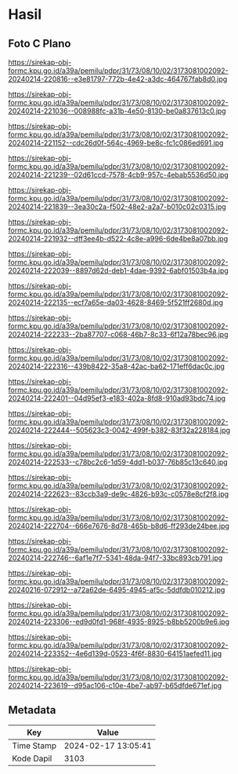 # Hasil

## Foto C Plano

https://sirekap-obj-formc.kpu.go.id/a39a/pemilu/pdpr/31/73/08/10/02/3173081002092-20240214-220816--e3e81797-772b-4e42-a3dc-464767fab8d0.jpg

https://sirekap-obj-formc.kpu.go.id/a39a/pemilu/pdpr/31/73/08/10/02/3173081002092-20240214-221036--008988fc-a31b-4e50-8130-be0a837613c0.jpg

https://sirekap-obj-formc.kpu.go.id/a39a/pemilu/pdpr/31/73/08/10/02/3173081002092-20240214-221152--cdc26d0f-564c-4969-be8c-fc1c086ed691.jpg

https://sirekap-obj-formc.kpu.go.id/a39a/pemilu/pdpr/31/73/08/10/02/3173081002092-20240214-221239--02d61ccd-7578-4cb9-957c-4ebab5536d50.jpg

https://sirekap-obj-formc.kpu.go.id/a39a/pemilu/pdpr/31/73/08/10/02/3173081002092-20240214-221839--3ea30c2a-f502-48e2-a2a7-b010c02c0315.jpg

https://sirekap-obj-formc.kpu.go.id/a39a/pemilu/pdpr/31/73/08/10/02/3173081002092-20240214-221932--dff3ee4b-d522-4c8e-a996-6de4be8a07bb.jpg

https://sirekap-obj-formc.kpu.go.id/a39a/pemilu/pdpr/31/73/08/10/02/3173081002092-20240214-222039--8897d62d-deb1-4dae-9392-6abf01503b4a.jpg

https://sirekap-obj-formc.kpu.go.id/a39a/pemilu/pdpr/31/73/08/10/02/3173081002092-20240214-222135--ecf7a65e-da03-4628-8469-5f521ff2680d.jpg

https://sirekap-obj-formc.kpu.go.id/a39a/pemilu/pdpr/31/73/08/10/02/3173081002092-20240214-222233--2ba87707-c068-46b7-8c33-6f12a78bec96.jpg

https://sirekap-obj-formc.kpu.go.id/a39a/pemilu/pdpr/31/73/08/10/02/3173081002092-20240214-222316--439b8422-35a8-42ac-ba62-171eff6dac0c.jpg

https://sirekap-obj-formc.kpu.go.id/a39a/pemilu/pdpr/31/73/08/10/02/3173081002092-20240214-222401--04d95ef3-e183-402a-8fd8-910ad93bdc74.jpg

https://sirekap-obj-formc.kpu.go.id/a39a/pemilu/pdpr/31/73/08/10/02/3173081002092-20240214-222444--505623c3-0042-499f-b382-83f32a228184.jpg

https://sirekap-obj-formc.kpu.go.id/a39a/pemilu/pdpr/31/73/08/10/02/3173081002092-20240214-222533--c78bc2c6-1d59-4dd1-b037-76b85c13c640.jpg

https://sirekap-obj-formc.kpu.go.id/a39a/pemilu/pdpr/31/73/08/10/02/3173081002092-20240214-222623--83ccb3a9-de9c-4826-b93c-c0578e8cf2f8.jpg

https://sirekap-obj-formc.kpu.go.id/a39a/pemilu/pdpr/31/73/08/10/02/3173081002092-20240214-222704--666e7676-8d78-465b-b8d6-ff293de24bee.jpg

https://sirekap-obj-formc.kpu.go.id/a39a/pemilu/pdpr/31/73/08/10/02/3173081002092-20240214-222746--6af1e7f7-5341-48da-94f7-33bc893cb791.jpg

https://sirekap-obj-formc.kpu.go.id/a39a/pemilu/pdpr/31/73/08/10/02/3173081002092-20240216-072912--a72a62de-6495-4945-af5c-5ddfdb010212.jpg

https://sirekap-obj-formc.kpu.go.id/a39a/pemilu/pdpr/31/73/08/10/02/3173081002092-20240214-223306--ed9d0fd1-968f-4935-8925-b8bb5200b9e6.jpg

https://sirekap-obj-formc.kpu.go.id/a39a/pemilu/pdpr/31/73/08/10/02/3173081002092-20240214-223352--4e6d139d-0523-4f6f-8830-64151aefed11.jpg

https://sirekap-obj-formc.kpu.go.id/a39a/pemilu/pdpr/31/73/08/10/02/3173081002092-20240214-223619--d95ac106-c10e-4be7-ab97-b65dfde671ef.jpg


## Metadata

| Key        | Value               |
| ---------- | ------------------- |
| Time Stamp | 2024-02-17 13:05:41 |
| Kode Dapil | 3103                |



